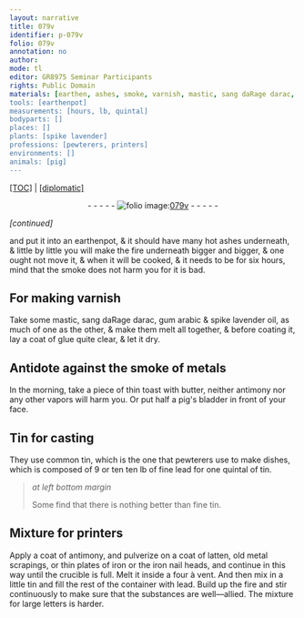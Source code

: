 ```yaml
---
layout: narrative
title: 079v
identifier: p-079v
folio: 079v
annotation: no
author:
mode: tl
editor: GR8975 Seminar Participants
rights: Public Domain
materials: [earthen, ashes, smoke, varnish, mastic, sang daRage darac, gum arabic, spike lavender oil, glue quite clear, smoke of metals, toast, butter, antimony, pig's bladder, Tin, common tin, fine lead, tin, fine tin, latten, metal scrapings, iron, lead]
tools: [earthenpot]
measurements: [hours, lb, quintal]
bodyparts: []
places: []
plants: [spike lavender]
professions: [pewterers, printers]
environments: []
animals: [pig]
---
```


<p><a href="{{ site.baseurl }}/translation/">[TOC]</a> | <a href="{{ site.baseurl }}/texts/p-079v_tc/" target="_blank">[diplomatic]</a></p><div class="folio" align="center">- - - - - <a href="http://gallica.bnf.fr/ark:/12148/btv1b10500001g/f164.image" target="_blank"><img src="https://cu-mkp.github.io/2017-workshop-edition/assets/photo-icon.png" alt="folio image: " style="display:inline-block; margin-bottom:-3px;"/>079v</a> - - - - - </div>  
 
*[continued]*
  
and put it into an <span class="tl"><span class="m">earthen</span>pot</span>, & it should have many hot <span class="m">ashes</span> underneath, & little by little you will make the fire underneath bigger and bigger, & one ought not move it, & when it will be cooked, & it needs to be for six <span class="ms"><span class="tmp">hours</span></span>, mind that the <span class="m">smoke</span> does not harm you for it is bad.

 
  

## For making <span class="m">varnish</span>

 
Take some <span class="m">mastic</span>, <span class="m">sang <span class="del">daRage</span> <span class="add">darac</span></span>, <span class="m">gum arabic</span> & <span class="m"><span class="pa">spike lavender</span> oil</span>, as much of one as the other, & make them melt all together, & before coating it, lay a coat of <span class="m">glue quite clear</span>, & let it dry.

 
  

## Antidote against the <span class="m">smoke of metals</span>

 
In the morning, take a piece of thin <span class="m">toast</span> with <span class="m">butter</span>, neither <span class="m">antimony</span> nor any other vapors will harm you. Or put half a <span class="m"><span class="al">pig</span>'s bladder</span> in front of your face.

 
  

## <span class="m">Tin</span> for casting

 
They use <span class="m">common tin</span>, which is the one that <span class="pro">pewterers</span> use to make dishes, which is composed of 9 or <span class="del">ten</span> ten <span class="ms">lb</span> of <span class="m">fine lead</span> for one <span class="ms">quintal</span> of <span class="m">tin</span>.
 
> *at left bottom margin*
> 
> 
> Some find that there is nothing better than <span class="m">fine tin</span>.

 
  

## Mixture for <span class="pro">printers</span>

 
Apply a coat of <span class="m">antimony</span>, and pulverize on a coat of <span class="m">latten</span>, old <span class="m">metal scrapings</span>, or thin plates of <span class="m">iron</span> or the <span class="del"></span> <span class="m">iron</span> nail heads, and continue in this way until the crucible is full. Melt it inside a four à vent. And then mix in a little <span class="m">tin</span> and fill the rest of the container with <span class="m">lead</span><span class="del"></span>. Build up the fire and stir continuously to make sure that the substances are well—allied. The mixture for large letters is harder.


